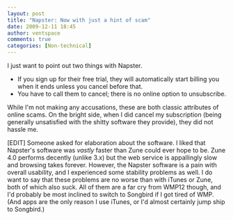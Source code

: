 ```yaml
---
layout: post
title: "Napster: Now with just a hint of scam"
date: 2009-12-11 18:45
author: ventspace
comments: true
categories: [Non-technical]
---
```

I just want to point out two things with Napster.
* If you sign up for their free trial, they will automatically start billing you when it ends unless you cancel before that.
* You have to call them to cancel; there is no online option to unsubscribe.

While I'm not making any accusations, these are both classic attributes of online scams. On the bright side, when I did cancel my subscription (being generally unsatisfied with the shitty software they provide), they did not hassle me.

[EDIT] Someone asked for elaboration about the software. I liked that Napster's software was <i>vastly</i> faster than Zune could ever hope to be. Zune 4.0 performs decently (unlike 3.x) but the web service is appallingly slow and browsing takes forever. However, the Napster software is a pain with overall usability, and I experienced some stability problems as well. I do want to say that these problems are no worse than with iTunes or Zune, both of which also suck. All of them are a far cry from WMP12 though, and I'd probably be most inclined to switch to Songbird if I got tired of WMP. (And apps are the only reason I use iTunes, or I'd almost certainly jump ship to Songbird.)
